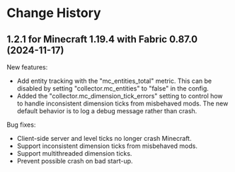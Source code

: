 Change History
==============


1.2.1 for Minecraft 1.19.4 with Fabric 0.87.0 (2024-11-17)
----------------------------------------------------------

New features:

- Add entity tracking with the "mc_entities_total" metric. This can be disabled by setting "collector.mc_entities" to "false" in the config.
- Added the "collector.mc_dimension_tick_errors" setting to control how to handle inconsistent dimension ticks from misbehaved mods. The new default behavior is to log a debug message rather than crash.

Bug fixes:

- Client-side server and level ticks no longer crash Minecraft.
- Support inconsistent dimension ticks from misbehaved mods.
- Support multithreaded dimension ticks.
- Prevent possible crash on bad start-up.
